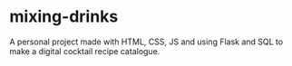 # mixing-drinks
A personal project made with HTML, CSS, JS and using Flask and SQL to make a digital cocktail recipe catalogue. 
